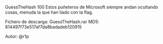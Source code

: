 GuessTheHash
100
Estos puñeteros de Microsoft siempre andan ocultando cosas, menuda la que han liado con la flag.

Fichero de descarga: GuessTheHash.rar MD5: 814497f73e517af7da8badadeb120915

Autor: @r1p
